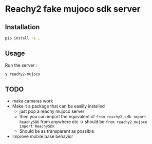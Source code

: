# Reachy2 fake mujoco sdk server

## Installation

```bash
pip install -e .
```

## Usage

Run the server :

```bash
$ reachy2-mujoco
```


## TODO
- make cameras work
- Make it a package that can be easilly installed
  - just pop a reachy mujoco server
  - then you can import the equivalent of `from reachy2_sdk import ReachySDK` from anywhere etc -> should be `from reachy2_mujoco import ReachySDK`
  - Should be as transparent as possible
- Improve mobile base behavior